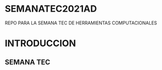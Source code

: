 # SEMANATEC2021AD
REPO PARA LA SEMANA TEC DE HERRAMIENTAS COMPUTACIONALES

# INTRODUCCION
## SEMANA TEC
